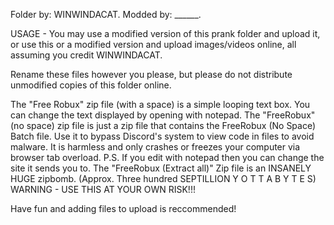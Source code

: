 Folder by: WINWINDACAT. Modded by: ______.

USAGE - You may use a modified version of this prank folder and upload it,
or use this or a modified version and upload images/videos online,
all assuming you credit WINWINDACAT.

Rename these files however you please, but please do not distribute 
unmodified copies of this folder online.

The "Free Robux" zip file (with a space) is a simple looping text box.
You can change the text displayed by opening with notepad.
The "FreeRobux" (no space) zip file is just a zip file that contains the FreeRobux (No Space) Batch file.
Use it to bypass Discord's system to view code in files to avoid malware.
It is harmless and only crashes or freezes your computer via browser tab overload.
P.S. If you edit with notepad then you can change the site it sends you to.
The "FreeRobux (Extract all)" Zip file is an INSANELY HUGE zipbomb.
(Approx. Three hundred SEPTILLION Y O T T A B Y T E S)
WARNING - USE THIS AT YOUR OWN RISK!!!

Have fun and adding files to upload is reccommended!
